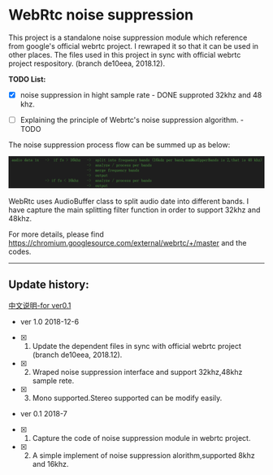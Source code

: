 #  WebRtc noise suppression

This project is a standalone noise suppression module which reference from google's official webrtc project. I rewraped it so that it can be used in other places. The files used in this project in sync with  official webrtc project respository. (branch de10eea, 2018.12).

**TODO List:**			

- [x] noise suppression in hight sample rate	- DONE supproted 32khz and 48 khz.
- [ ] Explaining the principle of Webrtc's noise suppression algorithm.  - TODO


The noise suppression process flow can be summed up as below:

![1544091468844](assets/1544091468844.png)



WebRtc uses AudioBuffer class to split audio date into different bands.	I have capture the main splitting filter function in order to support 32khz and 48khz.

For more details, please find https://chromium.googlesource.com/external/webrtc/+/master  and the codes.

------

## Update history:
[中文说明-for ver0.1](https://github.com/jagger2048/WebRtc_noise_suppression/readme_cn.md)

-  ver 1.0			2018-12-6
- [x] 1. Update the dependent files in sync with official webrtc project (branch de10eea, 2018.12).
- [x] 2. Wraped noise suppression interface and support 32khz,48khz sample rete.
- [x] 3. Mono supported.Stereo supported can be modify easily.
- ver 0.1			2018-7
- [x] 1. Capture the code of noise suppression module in webrtc project.
- [x] 2. A simple implement of noise suppression alorithm,supported 8khz and 16khz.
